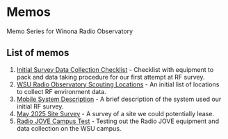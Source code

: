 # Memos
Memo Series for Winona Radio Observatory

## List of memos

1. [Initial Survey Data Collection Checklist](PDFs/001_initial_survey_data_collection_checklist.pdf) - Checklist with equipment to pack and data taking procedure for our first attempt at RF survey.
2. [WSU Radio Observatory Scouting Locations](PDFs/002_WSU_Radio_Observatory_Scouting_Locations.pdf) - An initial list of locations to collect RF environment data.
3. [Mobile System Description](PDFs/003_Mobile_System_Desc.pdf) - A brief description of the system used our initial RF survey.
4. [May 2025 Site Survey](PDFs/004_May2025_site_survey.pdf) - A survey of a site we could potentially lease.
5. [Radio JOVE Campus Test](PDFs/005_Radio_JOVE_Campus_Test.pdf) - Testing out the Radio JOVE equipment and data collection on the WSU campus.
